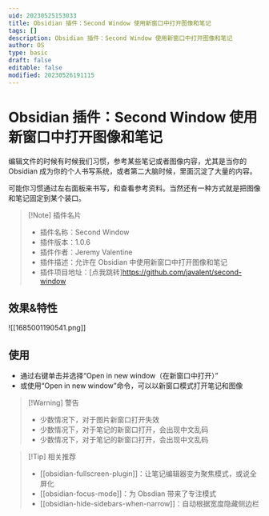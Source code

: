 ```yaml
---
uid: 20230525153033
title: Obsidian 插件：Second Window 使用新窗口中打开图像和笔记
tags: []
description: Obsidian 插件：Second Window 使用新窗口中打开图像和笔记
author: OS
type: basic
draft: false
editable: false
modified: 20230526191115
---
```


# Obsidian 插件：Second Window 使用新窗口中打开图像和笔记

编辑文件的时候有时候我们习惯，参考某些笔记或者图像内容，尤其是当你的 Obsidian 成为你的个人书写系统，或者第二大脑时候，里面沉淀了大量的内容。

可能你习惯通过左右面板来书写，和查看参考资料。当然还有一种方式就是把图像和笔记固定到某个装口。

> [!Note] 插件名片
> - 插件名称：Second Window
> - 插件版本：1.0.6
> - 插件作者：Jeremy Valentine
> - 插件描述：允许在 Obsidian 中使用新窗口中打开图像和笔记
> - 插件项目地址：[点我跳转]<https://github.com/javalent/second-window>

## 效果&特性

![[1685001190541.png]]

## 使用

- 通过右键单击并选择“Open in new window（在新窗口中打开）”
- 或使用“Open in new window”命令，可以以新窗口模式打开笔记和图像

>[!Warning] 警告
>- 少数情况下，对于图片新窗口打开失效
>- 少数情况下，对于笔记的新窗口打开，会出现中文乱码
>- 少数情况下，对于笔记的新窗口打开，会出现中文乱码

> [!Tip] 相关推荐
> - [[obsidian-fullscreen-plugin]]：让笔记编辑器变为聚焦模式，或说全屏化
> - [[obsidian-focus-mode]]：为 Obsdian 带来了专注模式
> - [[obsidian-hide-sidebars-when-narrow]]：自动根据宽度隐藏侧边栏